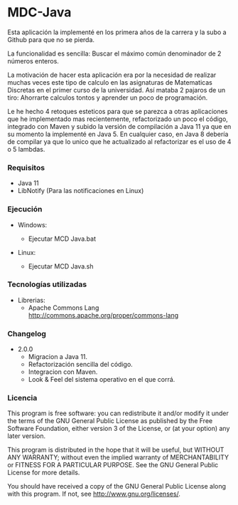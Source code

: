 # MDC-Java #

Esta aplicación la implementé en los primera años de la carrera y la subo a Github para que no se pierda.

La funcionalidad es sencilla: Buscar el máximo común denominador de 2 números enteros.

La motivación de hacer esta aplicación era por la necesidad de realizar muchas veces este tipo de calculo en las asignaturas de Matematicas Discretas en el primer curso de la universidad. Así mataba 2 pajaros de un tiro: Ahorrarte calculos tontos y aprender un poco de programación.

Le he hecho 4 retoques esteticos para que se parezca a otras aplicaciones que he implementado mas recientemente, refactorizado un poco el código, integrado con Maven y subido la versión de compilación a Java 11 ya que en su momento la implementé en Java 5. 
En cualquier caso, en Java 8 debería de compilar ya que lo unico que he actualizado al refactorizar es el uso de 4 o 5 lambdas.

### Requisitos ###

* Java 11
* LibNotify (Para las notificaciones en Linux)

### Ejecución ###

* Windows:
    * Ejecutar MCD Java.bat

* Linux:
    * Ejecutar MCD Java.sh

### Tecnologías utilizadas ###

* Librerias:
    * Apache Commons Lang http://commons.apache.org/proper/commons-lang

### Changelog ###

* 2.0.0
    * Migracion a Java 11.
    * Refactorización sencilla del código. 
    * Integracion con Maven.
    * Look & Feel del sistema operativo en el que corrá.

### Licencia ### 

This program is free software: you can redistribute it and/or modify
it under the terms of the GNU General Public License as published by
the Free Software Foundation, either version 3 of the License, or
(at your option) any later version.

This program is distributed in the hope that it will be useful,
but WITHOUT ANY WARRANTY; without even the implied warranty of
MERCHANTABILITY or FITNESS FOR A PARTICULAR PURPOSE.  See the
GNU General Public License for more details.

You should have received a copy of the GNU General Public License
along with this program.  If not, see <http://www.gnu.org/licenses/>.
